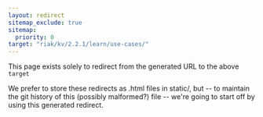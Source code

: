 ```yaml
---
layout: redirect
sitemap_exclude: true
sitemap:
  priority: 0
target: "riak/kv/2.2.1/learn/use-cases/"
---
```


This page exists solely to redirect from the generated URL to the above `target`

We prefer to store these redirects as .html files in static/, but -- to maintain
the git history of this (possibly malformed?) file -- we're going to start off
by using this generated redirect.
